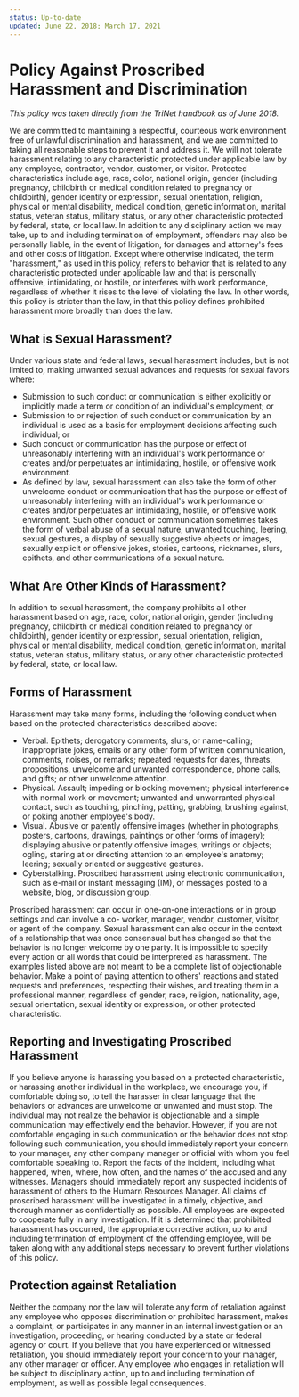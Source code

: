 ```yaml
---
status: Up-to-date
updated: June 22, 2018; March 17, 2021
---
```


# Policy Against Proscribed Harassment and Discrimination

_This policy was taken directly from the TriNet handbook as of June 2018._

<!--- Protected classes from Trinet handbook, keep list updated in: employment, code-of-conduct and anti-harassment-policies -->
<!--- List of officials to contact should be updated when this policy is updated from Trinet's version -->

We are committed to maintaining a respectful, courteous work environment free of unlawful discrimination and harassment, and we are committed to taking all reasonable steps to prevent it and address it. We will not tolerate harassment relating to any characteristic protected under applicable law by any employee, contractor, vendor, customer, or visitor. Protected characteristics include age, race, color, national origin, gender (including pregnancy, childbirth or medical condition related to pregnancy or childbirth), gender identity or expression, sexual orientation, religion, physical or mental disability, medical condition, genetic information, marital status, veteran status, military status, or any other characteristic protected by federal, state, or local law. In addition to any disciplinary action we may take, up to and including termination of employment, offenders may also be personally liable, in the event of litigation, for damages and attorney's fees and other costs of litigation.
Except where otherwise indicated, the term "harassment," as used in this policy, refers to behavior that is related to any characteristic protected under applicable law and that is personally offensive, intimidating, or hostile, or interferes with work performance, regardless of whether it rises to the level of violating the law. In other words, this policy is stricter than the law, in that this policy defines prohibited harassment more broadly than does the law.

## What is Sexual Harassment?

Under various state and federal laws, sexual harassment includes, but is not limited to, making unwanted sexual advances and requests for sexual favors where:

- Submission to such conduct or communication is either explicitly or implicitly made a term or condition of an individual's employment; or
- Submission to or rejection of such conduct or communication by an individual is used as a basis for employment decisions affecting such individual; or
- Such conduct or communication has the purpose or effect of unreasonably interfering with an individual's work performance or creates and/or perpetuates an intimidating, hostile, or offensive work environment.
- As defined by law, sexual harassment can also take the form of other unwelcome conduct or communication that has the purpose or effect of unreasonably interfering with an individual's work performance or creates and/or perpetuates an intimidating, hostile, or offensive work environment. Such other conduct or communication sometimes takes the form of verbal abuse of a sexual nature, unwanted touching, leering, sexual gestures, a display of sexually suggestive objects or images, sexually explicit or offensive jokes, stories, cartoons, nicknames, slurs, epithets, and other communications of a sexual nature.

## What Are Other Kinds of Harassment?

In addition to sexual harassment, the company prohibits all other harassment based on age, race, color, national origin, gender (including pregnancy, childbirth or medical condition related to pregnancy or childbirth), gender identity or expression, sexual orientation, religion, physical or mental disability, medical condition, genetic information, marital status, veteran status, military status, or any other characteristic protected by federal, state, or local law.

## Forms of Harassment

Harassment may take many forms, including the following conduct when based on the protected characteristics described above:

- Verbal. Epithets; derogatory comments, slurs, or name-calling; inappropriate jokes, emails or any other form of written communication, comments, noises, or remarks; repeated requests for dates, threats, propositions, unwelcome and unwanted correspondence, phone calls, and gifts; or other unwelcome attention.
- Physical. Assault; impeding or blocking movement; physical interference with normal work or movement; unwanted and unwarranted physical contact, such as touching, pinching, patting, grabbing, brushing against, or poking another employee's body.
- Visual. Abusive or patently offensive images (whether in photographs, posters, cartoons, drawings, paintings or other forms of imagery); displaying abusive or patently offensive images, writings or objects; ogling, staring at or directing attention to an employee's anatomy; leering; sexually oriented or suggestive gestures.
- Cyberstalking. Proscribed harassment using electronic communication, such as e-mail or instant messaging (IM), or messages posted to a website, blog, or discussion group.

Proscribed harassment can occur in one-on-one interactions or in group settings and can involve a co- worker, manager, vendor, customer, visitor, or agent of the company. Sexual harassment can also occur in the context of a relationship that was once consensual but has changed so that the behavior is no longer welcome by one party. It is impossible to specify every action or all words that could be interpreted as harassment. The examples listed above are not meant to be a complete list of objectionable behavior. Make a point of paying attention to others' reactions and stated requests and preferences, respecting their wishes, and treating them in a professional manner, regardless of gender, race, religion, nationality, age, sexual orientation, sexual identity or expression, or other protected characteristic.

## Reporting and Investigating Proscribed Harassment

If you believe anyone is harassing you based on a protected characteristic, or harassing another individual in the workplace, we encourage you, if comfortable doing so, to tell the harasser in clear language that the behaviors or advances are unwelcome or unwanted and must stop. The individual may not realize the behavior is objectionable and a simple communication may effectively end the behavior. However, if you are not comfortable engaging in such communication or the behavior does not stop following such communication, you should immediately report your concern to your manager, any other company manager or official with whom you feel comfortable speaking to. Report the facts of the incident, including what happened, when, where, how often, and the names of the accused and any witnesses. Managers should immediately report any suspected incidents of harassment of others to the Humarn Resources Manager.
All claims of proscribed harassment will be investigated in a timely, objective, and thorough manner as confidentially as possible. All employees are expected to cooperate fully in any investigation. If it is determined that prohibited harassment has occurred, the appropriate corrective action, up to and including termination of employment of the offending employee, will be taken along with any additional steps necessary to prevent further violations of this policy.

## Protection against Retaliation

Neither the company nor the law will tolerate any form of retaliation against any employee who opposes discrimination or prohibited harassment, makes a complaint, or participates in any manner in an internal investigation or an investigation, proceeding, or hearing conducted by a state or federal agency or court. If you believe that you have experienced or witnessed retaliation, you should immediately report your concern to your manager, any other manager or officer. Any employee who engages in retaliation will be subject to disciplinary action, up to and including termination of employment, as well as possible legal consequences.
